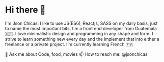 # Hi there 👋
I'm Json Chicas. I like to use JS(ES6), Reactjs, SASS on my daily basis, just to name the most important bits. I'm a front end developer from Guatemala 🇬🇹.
I love minimalistic design and programming in any shape and form. I strive to learn something new every day and the implement that into either a freelance or a private project. I’m currently learning French 🇫🇷

💬 Ask me about Code, food, movies
📫 How to reach me: @jsonchicas

<!--
**JazzDesign/JazzDesign** is a ✨ _special_ ✨ repository because its `README.md` (this file) appears on your GitHub profile.

Here are some ideas to get you started:

- 🔭 I’m currently working on Universidad Galileo
- 🌱 I’m currently learning French
- 👯 I’m looking to collaborate on Open Source Projects
- 🤔 I’m looking for help with Reactjs Projects
- 💬 Ask me about Code, food, movies
- 📫 How to reach me: @jsonchicas
- ⚡ Fun fact: ...
-->
